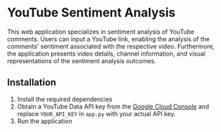 # YouTube Sentiment Analysis

This web application specializes in sentiment analysis of YouTube comments. 
Users can input a YouTube link, enabling the analysis of the comments' sentiment associated with the respective video. 
Furthermore, the application presents video details, channel information, and visual representations of the sentiment analysis outcomes.

## Installation

1. Install the required dependencies
2. Obtain a YouTube Data API key from the [Google Cloud Console](https://console.cloud.google.com/) and replace `YOUR_API_KEY` in `app.py` with your actual API key.
3. Run the application

